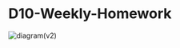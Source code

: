 # D10-Weekly-Homework
![diagram(v2)](https://github.com/Nestor162/D10-Weekly-Homework-Catalogo-Bibliografico/assets/113930607/08d405ac-1181-456d-a1ae-be20e47ec6c1)
